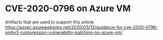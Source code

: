 # CVE-2020-0796 on Azure VM

Artifacts that are used to support this article https://azsec.azurewebsites.net/2020/03/13/guidance-for-cve-2020-0796-smbv3-compression-vulnerability-patching-on-azure-vm/